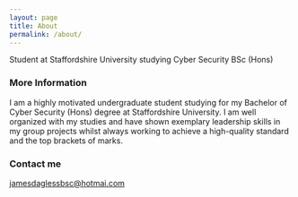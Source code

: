 ```yaml
---
layout: page
title: About
permalink: /about/
---
```


Student at Staffordshire University studying Cyber Security BSc (Hons)


### More Information

I am a highly motivated undergraduate student studying for my Bachelor of Cyber Security (Hons) degree at Staffordshire University. I am well organized with my studies and have shown exemplary leadership skills in my group projects whilst always working to achieve a high-quality standard and the top brackets of marks.


### Contact me

[jamesdaglessbsc@hotmai.com](jamesdaglessbsc@hotmai.com)
